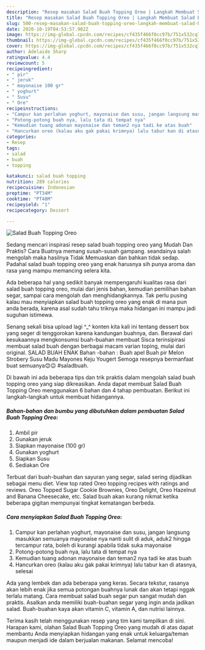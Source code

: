 ```yaml
---
description: "Resep masakan Salad Buah Topping Oreo | Langkah Membuat Salad Buah Topping Oreo Yang Sempurna"
title: "Resep masakan Salad Buah Topping Oreo | Langkah Membuat Salad Buah Topping Oreo Yang Sempurna"
slug: 500-resep-masakan-salad-buah-topping-oreo-langkah-membuat-salad-buah-topping-oreo-yang-sempurna
date: 2020-10-19T04:53:57.902Z
image: https://img-global.cpcdn.com/recipes/cf435f466f0cc97b/751x532cq70/salad-buah-topping-oreo-foto-resep-utama.jpg
thumbnail: https://img-global.cpcdn.com/recipes/cf435f466f0cc97b/751x532cq70/salad-buah-topping-oreo-foto-resep-utama.jpg
cover: https://img-global.cpcdn.com/recipes/cf435f466f0cc97b/751x532cq70/salad-buah-topping-oreo-foto-resep-utama.jpg
author: Adelaide Sharp
ratingvalue: 4.4
reviewcount: 5
recipeingredient:
- " pir"
- " jeruk"
- " mayonaise 100 gr"
- " yoghurt"
- " Susu"
- " Ore"
recipeinstructions:
- "Campur kan perlahan yoghurt, mayonaise dan susu, jangan langsung masukkan semuanya mayonaise nya nanti sulit di aduk, aduk2 hingga tercampur rata, boleh di kurangi apabila tidak suka mayonaise"
- "Potong-potong buah nya, lalu tata di tempat nya"
- "Kemudian tuang adonan mayonaise dan teman2 nya tadi ke atas buah"
- "Hancurkan oreo (kalau aku gak pakai krimnya) lalu tabur kan di atasnya, selesai"
categories:
- Resep
tags:
- salad
- buah
- topping

katakunci: salad buah topping 
nutrition: 289 calories
recipecuisine: Indonesian
preptime: "PT34M"
cooktime: "PT48M"
recipeyield: "1"
recipecategory: Dessert

---
```



![Salad Buah Topping Oreo](https://img-global.cpcdn.com/recipes/cf435f466f0cc97b/751x532cq70/salad-buah-topping-oreo-foto-resep-utama.jpg)

Sedang mencari inspirasi resep salad buah topping oreo yang Mudah Dan Praktis? Cara Buatnya memang susah-susah gampang. seandainya salah mengolah maka hasilnya Tidak Memuaskan dan bahkan tidak sedap. Padahal salad buah topping oreo yang enak harusnya sih punya aroma dan rasa yang mampu memancing selera kita.

Ada beberapa hal yang sedikit banyak mempengaruhi kualitas rasa dari salad buah topping oreo, mulai dari jenis bahan, kemudian pemilihan bahan segar, sampai cara mengolah dan menghidangkannya. Tak perlu pusing kalau mau menyiapkan salad buah topping oreo yang enak di mana pun anda berada, karena asal sudah tahu triknya maka hidangan ini mampu jadi suguhan istimewa.

Senang sekali bisa upload lagi ^_^ konten kita kali ini tentang dessert box yang seger di tenggorokan karena kandungan buahnya, dan. Berawal dari kesukaannya mengkonsumsi buah-buahan membuat Sisca terinsipirasi membuat salad buah dengan berbagai macam varian toping, mulai dari original. SALAD BUAH ENAK Bahan -bahan : Buah apel Buah pir Melon Strobery Susu Madu Mayones Keju Yougert Semoga resepnya bermanfaat buat semuanya😊😉 #saladbuah.


Di bawah ini ada beberapa tips dan trik praktis dalam mengolah salad buah topping oreo yang siap dikreasikan. Anda dapat membuat Salad Buah Topping Oreo menggunakan 6 bahan dan 4 tahap pembuatan. Berikut ini langkah-langkah untuk membuat hidangannya.

<!--inarticleads1-->

##### Bahan-bahan dan bumbu yang dibutuhkan dalam pembuatan Salad Buah Topping Oreo:

1. Ambil  pir
1. Gunakan  jeruk
1. Siapkan  mayonaise (100 gr)
1. Gunakan  yoghurt
1. Siapkan  Susu
1. Sediakan  Ore


Terbuat dari buah-buahan dan sayuran yang segar, salad sering dijadikan sebagai menu diet. View top rated Oreo topping recipes with ratings and reviews. Oreo Topped Sugar Cookie Brownies, Oreo Delight, Oreo Hazelnut and Banana Cheesecake, etc. Salad buah akan kurang nikmat ketika beberapa gigitan mempunyai tingkat kematangan berbeda. 

<!--inarticleads2-->

##### Cara menyiapkan Salad Buah Topping Oreo:

1. Campur kan perlahan yoghurt, mayonaise dan susu, jangan langsung masukkan semuanya mayonaise nya nanti sulit di aduk, aduk2 hingga tercampur rata, boleh di kurangi apabila tidak suka mayonaise
1. Potong-potong buah nya, lalu tata di tempat nya
1. Kemudian tuang adonan mayonaise dan teman2 nya tadi ke atas buah
1. Hancurkan oreo (kalau aku gak pakai krimnya) lalu tabur kan di atasnya, selesai


Ada yang lembek dan ada beberapa yang keras. Secara tekstur, rasanya akan lebih enak jika semua potongan buahnya lunak dan akan tetapi nggak terlalu matang. Cara membuat salad buah segar pun sangat mudah dan praktis. Asalkan anda memiliki buah-buahan segar yang ingin anda jadikan salad. Buah-buahan kaya akan vitamin C, vitamin A, dan nutrisi lainnya. 

Terima kasih telah menggunakan resep yang tim kami tampilkan di sini. Harapan kami, olahan Salad Buah Topping Oreo yang mudah di atas dapat membantu Anda menyiapkan hidangan yang enak untuk keluarga/teman maupun menjadi ide dalam berjualan makanan. Selamat mencoba!
